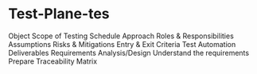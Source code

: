 # Test-Plane-tes
 Object
 Scope of Testing
 Schedule
 Approach
 Roles & Responsibilities
 Assumptions
 Risks & Mitigations
 Entry & Exit Criteria
 Test Automation 
 Deliverables
 Requirements Analysis/Design
 Understand the requirements
 Prepare Traceability Matrix
